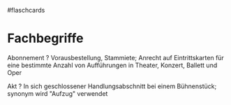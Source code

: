 #flaschcards
# Fachbegriffe
Abonnement
?
Vorausbestellung, Stammiete; Anrecht auf Eintrittskarten für eine bestimmte Anzahl von Aufführungen in Theater, Konzert, Ballett und Oper

Akt
?
In sich geschlossener Handlungsabschnitt bei einem Bühnenstück; synonym wird "Aufzug" verwendet

